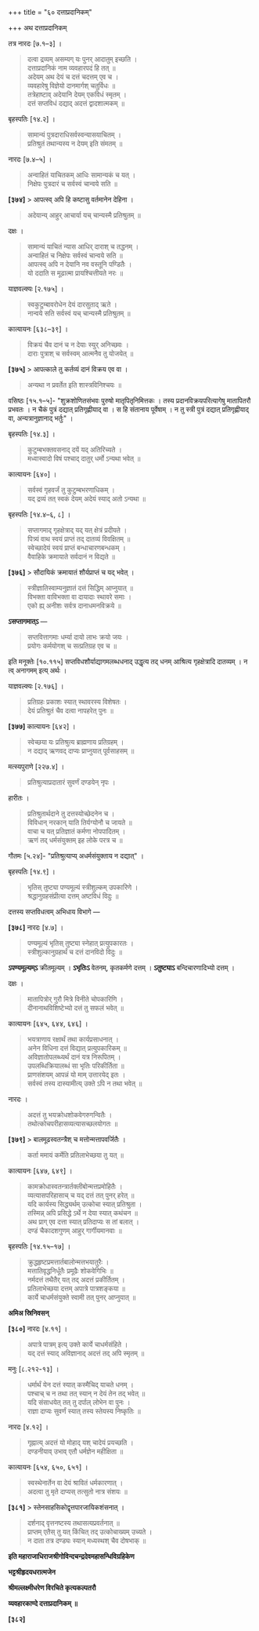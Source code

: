 +++
title = "६० दत्ताप्रदानिकम्"

+++
अथ दत्ताप्रदानिकम्

तत्र नारदः [७.१–३] ।

> दत्वा द्रव्यम् असम्यग् यः पुनर् आदातुम् इच्छति ।  
> दत्ताप्रदानिकं नाम व्यवहारपदं हि तत् ॥  
> अदेयम् अथ देयं च दत्तं चदत्तम् एव च ।  
> व्यवहारेषु विज्ञेयो दानमार्गश् चतुर्विधः ॥  
> तत्रेहाष्टाव् अदेयानि देयम् एकविधं स्मृतम् ।  
> दत्तं सप्तविधं दद्याद् अदत्तं द्वादशात्मकम् ॥

बृहस्पतिः [१४.२] ।

> सामान्यं पुत्रदाराधिसर्वस्वन्यासयाचितम् ।  
> प्रतिश्रुतं तथान्यस्य न देयम् इति संमतम् ॥

नारदः [७.४–५] ।

> अन्वाहितं याचितकम् आधिः सामान्यकं च यत् ।  
> निक्षेपः पुत्रदारं च सर्वस्वं चान्वये सति ॥

**[३७४]** > आपत्स्व् अपि हि कष्टासु वर्तमानेन देहिना ।  
> अदेयान्य् आहुर् आचार्या यच् चान्यस्मै प्रतिश्रुतम् ॥

दक्षः ।

> सामान्यं याचितं न्यास आधिर् दाराश् च तद्धनम् ।  
> अन्वाहितं च निक्षेपः सर्वस्वं चान्वये सति ॥  
> आपत्स्व् अपि न देयानि नव वस्तूनि पण्डितैः ।  
> यो ददाति स मूढात्मा प्रायश्चित्तीयते नरः ॥

याज्ञवल्क्यः [२.१७५] ।

> स्वकुटुम्बावरोधेन देयं दारसुताद् ऋते ।  
> नान्वये सति सर्वस्वं यच् चान्यस्मै प्रतिश्रुतम् ॥

कात्यायनः [६३८–३९] ।

> विक्रयं चैव दानं च न देयाः स्युर् अनिच्छवः ।  
> दाराः पुत्राश् च सर्वस्वम् आत्मनैव तु योजयेत् ॥

**[३७५]** > आपत्काले तु कर्तव्यं दानं विक्रय एव वा ।  
> अन्यथा न प्रवर्तेत इति शास्त्रविनिश्चयः ॥

वसिष्ठः [१५.१–५]- "शुक्रशोणितसंभवः पुरुषो मातृपितृनिमित्तकः । तस्य प्रदानविक्रयपरित्यागेषु मातापितरौ प्रभवतः । न चैकं पुत्रं दद्यात् प्रतिगृह्णीयाद् वा । स हि संतानाय पूर्वेषाम् । न तु स्त्री पुत्रं दद्यात् प्रतिगृह्णीयाद् वा, अन्यत्रानुज्ञानाद् भर्तुः" ।

बृहस्पतिः [१४.३] ।

> कुटुम्बभक्तवसनाद् दयें यद् अतिरिच्यते ।  
> मध्वास्वादो विषं पश्चाद् दातुर् धर्मो ऽन्यथा भवेत् ॥

कात्यायनः [६४०] ।

> सर्वस्वं गृहवर्जं तु कुटुम्बभरणाधिकम् ।  
> यद् द्रव्यं तत् स्वकं देयम् अदेयं स्याद् अतो ऽन्यथा ॥

बृहस्पतिः [१४.४–६, ८] ।

> सप्तागमाद् गृहक्षेत्राद् यद् यत् क्षेत्रं प्रदीयते ।  
> पित्र्यं वाथ स्वयं प्राप्तं तद् दातव्यं विवक्षितम् ॥  
> स्वेच्छादेयं स्वयं प्राप्तं बन्धाचारणबन्धकम् ।  
> वैवाहिके क्रमायाते सर्वदानं न विद्यते ॥

**[३७६]** > सौदायिकं क्रमायातं शौर्यप्राप्तं च यद् भवेत् ।  
> स्त्रीज्ञातिस्वाम्यनुज्ञातं दत्तं सिद्धिम् आप्नुयात् ॥  
> विभक्ता वाविभक्ता वा दायादाः स्थावरे समाः ।  
> एको ह्य् अनीशः सर्वत्र दानाधमनविक्रये ॥

**ऽसप्तागमात्ऽ** —

> सप्तवित्तागमाः धर्म्या दायो लाभः क्रयो जयः ।  
> प्रयोगः कर्मयोगश् च सत्प्रतिग्रह एव च ॥

इति मनूक्तेः [१०.११५] सप्तविधशौर्याद्यागमलब्धधनाद् उद्धृत्य तद् धनम् आश्रित्य गृहक्षेत्रादि दातव्यम् । न त्व् अनागमम् इत्य् अर्थः ।

याज्ञवल्क्यः [२.१७६] ।

> प्रतिग्रहः प्रकाशः स्यात् स्थावरस्य विशेषतः ।  
> देयं प्रतिश्रुतं चैव दत्वा नापहरेत् पुनः ॥

**[३७७]** कात्यायनः [६४२] ।

> स्वेच्छया यः प्रतिश्रुत्य ब्राह्मणाय प्रतिग्रहम् ।  
> न दद्याद् ऋणवद् दाप्यः प्राप्नुयात् पूर्वसाहसम् ॥

मत्स्यपुराणे [२२७.४] ।

> प्रतिश्रुत्याप्रदातारं सुवर्णं दण्डयेन् नृपः ।

हारीतः ।

> प्रतिश्रुतार्थदाने तु दत्तस्योच्छेदनेन च ।  
> विविधान् नरकान् याति तिर्यग्योनौ च जायते ॥  
> वाचा च यत् प्रतिज्ञातं कर्मणा नोपपादितम् ।  
> ऋणं तद् धर्मसंयुक्तम् इह लोके परत्र च ॥

गौतमः [५.२४]- "प्रतिश्रुत्याप्य् अधर्मसंयुक्ताय न दद्यात्" ।

बृहस्पतिः [१४.९] ।

> भृतिस् तुष्ट्या पण्यमूल्यं स्त्रीशुल्कम् उपकारिणे ।  
> श्रद्धानुग्रहसंप्रीत्या दत्तम् अष्टविधं विदुः ॥

दत्तस्य सप्तविधत्वम् अभिधाय विभागे —

**[३७८]** नारदः [४.७] ।

> पण्यमूल्यं भृतिस् तुष्ट्या स्नेहात् प्रत्युपकारतः ।  
> स्त्रीशुल्कानुग्रहार्थं च दत्तं दानविदो विदुः ॥

**ऽपण्यमूल्यम्ऽ** क्रीतमूल्यम् । **ऽभृतिःऽ** वेतनम्, कृतकर्मणे दत्तम् । **ऽतुष्ट्याऽ** बन्दिचारणादिभ्यो दत्तम् ।

दक्षः ।

> मातापित्रोर् गुरौ मित्रे विनीते चोपकारिणि ।  
> दीनानाथविशिष्टेभ्यो दत्तं तु सफलं भवेत् ॥

कात्यायनः [६४५, ६४४, ६४६] ।

> भयत्राणाय रक्षार्थं तथा कार्यप्रसाधनात् ।  
> अनेन विधिना दत्तं विद्यात् प्रत्युपकारिकम् ॥  
> अविज्ञातोपलब्ध्यर्थं दानं यत्र निरूपितम् ।  
> उपलब्धिक्रियालब्धं सा भृतिः परिकीर्तिता ॥  
> प्राणसंशयम् आपन्नं यो माम् उत्तारयेद् इतः ।  
> सर्वस्वं तस्य दास्यामीत्य् उक्ते ऽपि न तथा भवेत् ॥

नारदः ।

> अदत्तं तु भयक्रोधशोकवेगरुगन्वितैः ।  
> तथोत्कोचपरीहासव्यत्यासच्छलयोगतः ॥

**[३७९]** > बालमूढस्वतन्त्रैश् च मत्तोन्मत्तापवर्जितैः ।  
> कर्ता ममायं कर्मेति प्रतिलाभेच्छया तु यत् ॥

कात्यायनः [६४७, ६४९] ।

> कामक्रोधास्वतन्त्रार्तक्लीबोन्मत्तप्रमोहितैः ।  
> व्यत्यासपरिहासाच् च यद् दत्तं तत् पुनर् हरेत् ॥  
> यदि कार्यस्य सिद्ध्यर्थम् उत्कोचा स्यात् प्रतिश्रुता ।  
> तस्मिन्न् अपि प्रसिद्धे ऽर्थे न देया स्यात् कथंचन ॥  
> अथ प्राग् एव दत्ता स्यात् प्रतिदाप्यः स तां बलात् ।  
> दण्डं चैकादशगुणम् आहुर् गार्गीयमानवाः ॥

बृहस्पतिः [१४.१५–१७] ।

> क्रुद्धहृष्टप्रमत्तार्तबालोन्मत्तभयातुरैः ।  
> मत्तातिवृद्धनिर्धूतैः प्रमूढैः शोकवेगिभिः ॥  
> नर्मदत्तं तथैतैर् यत् तद् अदत्तं प्रकीर्तितम् ।  
> प्रतिलाभेच्छया दत्तम् अपात्रे पात्रशङ्कया ॥  
> कार्ये चाधर्मसंयुक्ते स्वामी तत् पुनर् आप्नुयात् ॥

**अमिअ स्रिनिवसन्**

**[३८०]** नारदः [४.११] ।

> अपात्रे पात्रम् इत्य् उक्ते कार्ये चाधर्मसंहिते ।  
> यद् दत्तं स्याद् अविज्ञानाद् अदत्तं तद् अपि स्मृतम् ॥

मनुः [८.२१२-१३] ।

> धर्मार्थं येन दत्तं स्यात् कस्मैचिद् याचते धनम् ।  
> पश्चाच् च न तथा तत् स्यान् न देयं तेन तद् भवेत् ॥  
> यदि संसाधयेत् तत् तु दर्पाल् लोभेन वा पुनः ।  
> राज्ञा दाप्यः सुवर्णं स्यात् तस्य स्तेयस्य निष्कृतिः ॥

नारदः [४.१२] ।

> गृह्नात्य् अदत्तं यो मोहाद् यश् चादेयं प्रयच्छति ।  
> दण्डनीयाव् उभाव् एतौ धर्मज्ञेन महीक्षिता ॥

कात्यायनः [६५४, ६५०, ६५१] ।

> स्वस्थेनार्तेन वा देयं श्रावितं धर्मकारणात् ।  
> अदत्वा तु मृते दाप्यस् तत्सुतो नात्र संशयः ॥

**[३८१]** > स्तेनसाहसिकोद्वृत्तपारजायिकशंसनात् ।  
> दर्शनाद् वृत्तनष्टस्य तथासत्यप्रवर्तनात् ॥  
> प्राप्तम् एतैस् तु यत् किंचित् तद् उत्कोचाख्यम् उच्यते ।  
> न दाता तत्र दण्ड्यः स्यान् मध्यस्थश् चैव दोषभाक् ॥

**इति महाराजाधिराजश्रीगोविन्दचन्द्रदेवमहासन्धिविग्रहिकेण**

**भट्टश्रीहृदयधरात्मजेन**

**श्रीमल्लक्ष्मीधरेण विरचिते कृत्यकल्पतरौ**

**व्यवहारकाण्दे दत्ताप्रदानिकम् ॥**

**[३८२]**
